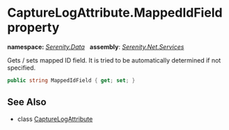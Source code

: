 # CaptureLogAttribute.MappedIdField property
**namespace:** *[Serenity.Data](../../README.md#serenity.data-namespace)*   **assembly**: *[Serenity.Net.Services](../../README.md)*

Gets / sets mapped ID field. It is tried to be automatically determined if not specified.

```csharp
public string MappedIdField { get; set; }
```

## See Also

* class [CaptureLogAttribute](../CaptureLogAttribute.md)